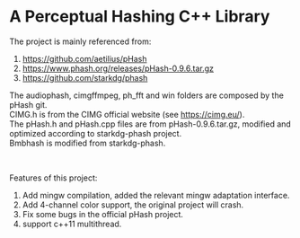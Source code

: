 # A Perceptual Hashing C++ Library

The project is mainly referenced from:

1. https://github.com/aetilius/pHash
2. https://www.phash.org/releases/pHash-0.9.6.tar.gz
3. https://github.com/starkdg/phash

The audiophash, cimgffmpeg, ph_fft and win folders are composed by the pHash git.<br>
CIMG.h is from the CIMG official website (see https://cimg.eu/).<br>
The pHash.h and pHash.cpp files are from pHash-0.9.6.tar.gz, modified and optimized according to starkdg-phash project.<br>
Bmbhash is modified from starkdg-phash.<br>

<br/>

Features of this project:

1. Add mingw compilation, added the relevant mingw adaptation interface.
2. Add 4-channel color support, the original project will crash.
3. Fix some bugs in the official pHash project.
4. support c++11 multithread.